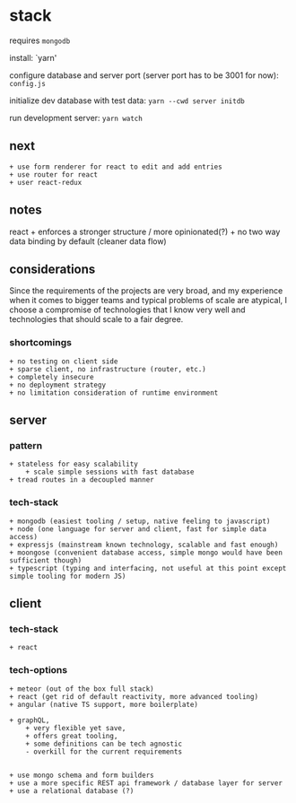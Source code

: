 # stack

requires `mongodb`

install: `yarn'

configure database and server port (server port has to be 3001 for now): `config.js`

initialize dev database with test data: `yarn --cwd server initdb`

run development server: `yarn watch`


## next

    + use form renderer for react to edit and add entries
    + use router for react
    + user react-redux

## notes

react
    + enforces a stronger structure / more opinionated(?)
    + no two way data binding by default (cleaner data flow)

## considerations

Since the requirements of the projects are very broad, and my experience when it comes to bigger teams and typical problems of scale are atypical, I choose a compromise of technologies that I know very well and technologies that should scale to a fair degree.

### shortcomings

    + no testing on client side
    + sparse client, no infrastructure (router, etc.)
    + completely insecure
    + no deployment strategy
    + no limitation consideration of runtime environment



## server


### pattern

    + stateless for easy scalability
        + scale simple sessions with fast database
    + tread routes in a decoupled manner

### tech-stack

    + mongodb (easiest tooling / setup, native feeling to javascript)
    + node (one language for server and client, fast for simple data access)
    + expressjs (mainstream known technology, scalable and fast enough)
    + moongose (convenient database access, simple mongo would have been sufficient though)
    + typescript (typing and interfacing, not useful at this point except simple tooling for modern JS)


## client


### tech-stack

    + react


### tech-options

    + meteor (out of the box full stack)
    + react (get rid of default reactivity, more advanced tooling)
    + angular (native TS support, more boilerplate)

    + graphQL,
        + very flexible yet save,
        + offers great tooling,
        + some definitions can be tech agnostic
        - overkill for the current requirements


    + use mongo schema and form builders
    + use a more specific REST api framework / database layer for server
    + use a relational database (?)
